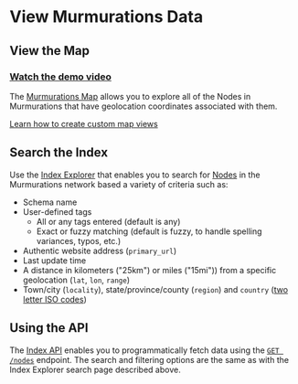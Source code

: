 # View Murmurations Data

## View the Map

### [Watch the demo video](https://player.vimeo.com/video/791872327)

The [Murmurations Map](https://map.murmurations.network/) allows you to explore all of the Nodes in Murmurations that have geolocation coordinates associated with them.

[Learn how to create custom map views](/guides/map.md)

## Search the Index

Use the [Index Explorer](https://test-tools.murmurations.network/index-explorer) that enables you to search for [Nodes](/docs/about/common-terms.md) in the Murmurations network based a variety of criteria such as:
- Schema name
- User-defined tags
  - All or any tags entered (default is any)
  - Exact or fuzzy matching (default is fuzzy, to handle spelling variances, typos, etc.)
- Authentic website address (`primary_url`)
- Last update time
- A distance in kilometers ("25km") or miles ("15mi")) from a specific geolocation (`lat`, `lon`, `range`)
- Town/city (`locality`), state/province/county (`region`) and `country` ([two letter ISO codes](https://en.wikipedia.org/wiki/ISO_3166-1_alpha-2))

## Using the API

The [Index API](/developers/index-api.md) enables you to programmatically fetch data using the [`GET /nodes`](https://app.swaggerhub.com/apis-docs/MurmurationsNetwork/IndexAPI/2.0.0#/Aggregator%20Endpoints/get_nodes) endpoint. The search and filtering options are the same as with the Index Explorer search page described above.
